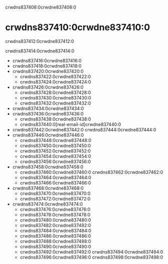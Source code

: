 crwdns837408:0crwdne837408:0
# crwdns837410:0crwdne837410:0

crwdns837412:0crwdne837412:0

crwdns837414:0crwdne837414:0

- crwdns837416:0crwdne837416:0
- crwdns837418:0crwdne837418:0
- crwdns837420:0crwdne837420:0
    - crwdns837422:0crwdne837422:0
    - crwdns837424:0crwdne837424:0
- crwdns837426:0crwdne837426:0
    - crwdns837428:0crwdne837428:0
    - crwdns837430:0crwdne837430:0
    - crwdns837432:0crwdne837432:0
- crwdns837434:0crwdne837434:0
- crwdns837436:0crwdne837436:0
    - crwdns837438:0crwdne837438:0
    - crwdns837440:0[real-email-id]crwdne837440:0
- crwdns837442:0crwdne837442:0 crwdns837444:0crwdne837444:0
- crwdns837446:0crwdne837446:0
    - crwdns837448:0crwdne837448:0
    - crwdns837450:0crwdne837450:0
    - crwdns837452:0crwdne837452:0
    - crwdns837454:0crwdne837454:0
    - crwdns837456:0crwdne837456:0
- crwdns837458:0crwdne837458:0
    - crwdns837460:0crwdne837460:0 crwdns837462:0crwdne837462:0
    - crwdns837464:0crwdne837464:0
    - crwdns837466:0crwdne837466:0
- crwdns837468:0crwdne837468:0
    - crwdns837470:0crwdne837470:0
    - crwdns837472:0crwdne837472:0
- crwdns837474:0crwdne837474:0
    - crwdns837476:0crwdne837476:0
    - crwdns837478:0crwdne837478:0
    - crwdns837480:0crwdne837480:0
    - crwdns837482:0crwdne837482:0
    - crwdns837484:0crwdne837484:0
    - crwdns837486:0crwdne837486:0
    - crwdns837488:0crwdne837488:0
    - crwdns837490:0crwdne837490:0
    - crwdns837492:0crwdne837492:0 crwdns837494:0crwdne837494:0
    - crwdns837496:0crwdne837496:0 crwdns837498:0crwdne837498:0
